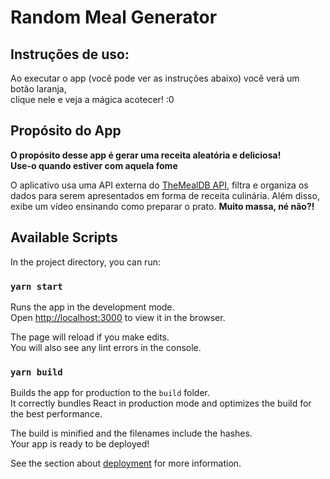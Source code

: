 # Random Meal Generator

## Instruções de uso:

Ao executar o app (você pode ver as instruções abaixo) você verá um botão laranja,<br /> clique nele e veja a mágica acotecer! :0

## Propósito do App

**O propósito desse app é gerar uma receita aleatória e deliciosa!<br />Use-o quando estiver com aquela fome**

O aplicativo usa uma API externa do [TheMealDB API](https://www.themealdb.com), filtra e organiza os dados para serem apresentados em forma de receita culinária. Além disso, exibe um vídeo ensinando como preparar o prato. **Muito massa, né não?!**


## Available Scripts

In the project directory, you can run:

### `yarn start`

Runs the app in the development mode.<br />
Open [http://localhost:3000](http://localhost:3000) to view it in the browser.

The page will reload if you make edits.<br />
You will also see any lint errors in the console.



### `yarn build`

Builds the app for production to the `build` folder.<br />
It correctly bundles React in production mode and optimizes the build for the best performance.

The build is minified and the filenames include the hashes.<br />
Your app is ready to be deployed!

See the section about [deployment](https://facebook.github.io/create-react-app/docs/deployment) for more information.

